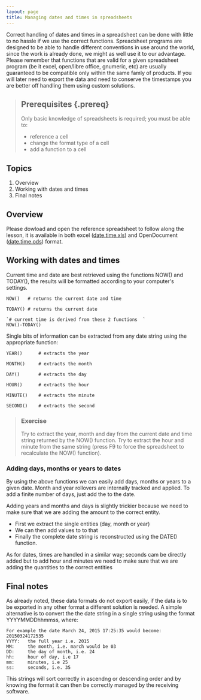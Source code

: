 ```yaml
---
layout: page
title: Managing dates and times in spreadsheets
---
```

Correct handling of dates and times in a spreadsheet can be done with little to no hassle if we use the correct functions. Spreadsheet programs are designed to be able to handle different conventions in use around the world, since the work is already done, we might as well use it to our advantage. 
Please remember that functions that are valid for a given spreadsheet program (be it excel, open/libre office, gnumeric, etc) are usually guaranteed to be compatible only within the same famly of products. If you will later need to export the data and need to conserve the timestamps you are better off handling them using custom solutions.   


> ## Prerequisites {.prereq}
>
> Only basic knowledge of spreadsheets is required; you must be able to:
>
>* reference a cell
>* change the format type of a cell
>* add a function to a cell 



## Topics
1. Overview
2. Working with dates and times
3. Final notes

## Overview
Please dowload and open the reference spreadsheet to follow along the lesson, it is available in both excel ([date.time.xls](../data/biology/date.time.xls)) and OpenDocument ([date.time.ods](../data/biology/date.time.ods)) format.

## Working with dates and times
Current time and date are best retrieved using the functions NOW() and TODAY(), the results will be formatted according to your computer's settings.

```
NOW()   # returns the current date and time

TODAY() # returns the current date

`# current time is derived from these 2 functions  `
NOW()-TODAY()
```

Single bits of information can be extracted from any date string using the appropriate function:

```
YEAR()      # extracts the year

MONTH()     # extracts the month

DAY()       # extracts the day

HOUR()      # extracts the hour

MINUTE()    # extracts the minute

SECOND()    # extracts the second
```

> ### Exercise
> Try to extract the year, month and day from the current date and time string returned by the NOW() function.
> Try to extract the hour and minute from the same string (press F9 to force the spreadsheet to recalculate the NOW() function).
>

### Adding days, months or years to dates
By using the above functions we can easily add days, months or years to a given date. Month and year rollovers are internally tracked and applied.
To add a finite number of days, just add the to the date.

Adding years and months and days is slightly trickier because we need to make sure that we are adding the amount to the correct entity.

- First we extract the single entities (day, month or year)
- We can then add values to to that
- Finally the complete date string is reconstructed using the DATE() function.


As for dates, times are handled in a similar way; seconds cam be directly added but to add hour and minutes we need to make sure that we are adding the quantities to the correct entities 

## Final notes
As already noted, these data formats do not export easily, if the data is to be exported in any other format a different solution is needed.
A simple alternative is to convert the the date string in a single string using the format YYYYMMDDhhmmss, where:

```
For example the date March 24, 2015 17:25:35 would become: 20150324172535
YYYY:   the full year i.e. 2015
MM:     the month, i.e. march would be 03
DD:     the day of month, i.e. 24
hh:     hour of day, i.e 17
mm:     minutes, i.e 25
ss:     seconds, i.e. 35
```
This strings will sort correctly in ascendng or descending order and by knowing the format it can then be correctly managed by the receiving software.
